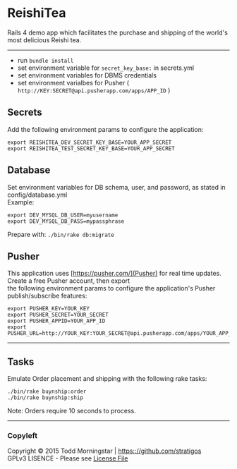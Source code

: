 # ReishiTea
Rails 4 demo app which facilitates the purchase and shipping of the world's most delicious Reishi tea.

-------------------------------------------------------------------------------

* run `bundle install`
* set environment variable for `secret_key_base:` in secrets.yml
* set environment variables for DBMS credentials
* set environment varialbes for Pusher ( `http://KEY:SECRET@api.pusherapp.com/apps/APP_ID` )

Secrets
-------

Add the following environment params to configure the application:

    export REISHITEA_DEV_SECRET_KEY_BASE=YOUR_APP_SECRET
    export REISHITEA_TEST_SECRET_KEY_BASE=YOUR_APP_SECRET

Database
--------

Set environment variables for DB schema, user, and password, as stated in config/database.yml  
Example:  

    export DEV_MYSQL_DB_USER=myusername
    export DEV_MYSQL_DB_PASS=mypassphrase

Prepare with: `./bin/rake db:migrate`

Pusher
------

This application uses [https://pusher.com/](Pusher) for real time updates. Create a free Pusher account, then export  
the following environment params to configure the application's Pusher publish/subscribe features:  

    export PUSHER_KEY=YOUR_KEY
    export PUSHER_SECRET=YOUR_SECRET
    export PUSHER_APPID=YOUR_APP_ID
    export PUSHER_URL=http://YOUR_KEY:YOUR_SECRET@api.pusherapp.com/apps/YOUR_APP_ID


-------------------------------------------------------------------------------

Tasks
-----

Emulate Order placement and shipping with the following rake tasks:

    ./bin/rake buynship:order
    ./bin/rake buynship:ship

Note: Orders require 10 seconds to process.


-------------------------------------------------------------------------------

### Copyleft

Copyright :copyright: 2015 Todd Morningstar | [https:://github.com/stratigos](https:://github.com/stratigos)  
GPLv3 LISENCE - Please see [License File](LICENSE.md)  
